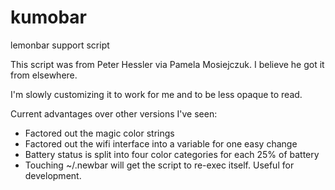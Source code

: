 # kumobar
lemonbar support script

This script was from Peter Hessler via Pamela Mosiejczuk. I believe he
got it from elsewhere.

I'm slowly customizing it to work for me and to be less opaque to read.

Current advantages over other versions I've seen:

* Factored out the magic color strings
* Factored out the wifi interface into a variable for one easy change
* Battery status is split into four color categories for each 25% of battery
* Touching ~/.newbar will get the script to re-exec itself. Useful for development.
